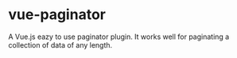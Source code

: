 # vue-paginator
A Vue.js eazy to use paginator plugin. It works well for paginating a collection of data of any length.
